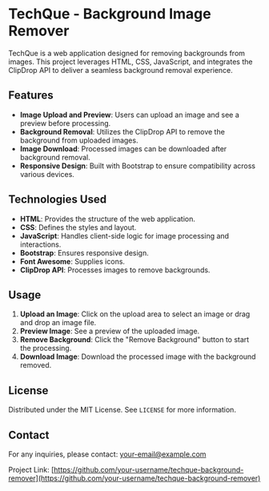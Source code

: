# TechQue - Background Image Remover

TechQue is a web application designed for removing backgrounds from images. This project leverages HTML, CSS, JavaScript, and integrates the ClipDrop API to deliver a seamless background removal experience.

## Features

- **Image Upload and Preview**: Users can upload an image and see a preview before processing.
- **Background Removal**: Utilizes the ClipDrop API to remove the background from uploaded images.
- **Image Download**: Processed images can be downloaded after background removal.
- **Responsive Design**: Built with Bootstrap to ensure compatibility across various devices.

## Technologies Used

- **HTML**: Provides the structure of the web application.
- **CSS**: Defines the styles and layout.
- **JavaScript**: Handles client-side logic for image processing and interactions.
- **Bootstrap**: Ensures responsive design.
- **Font Awesome**: Supplies icons.
- **ClipDrop API**: Processes images to remove backgrounds.

## Usage

1. **Upload an Image**: Click on the upload area to select an image or drag and drop an image file.
2. **Preview Image**: See a preview of the uploaded image.
3. **Remove Background**: Click the "Remove Background" button to start the processing.
4. **Download Image**: Download the processed image with the background removed.

## License

Distributed under the MIT License. See `LICENSE` for more information.

## Contact

For any inquiries, please contact: [your-email@example.com](mailto:your-email@example.com)

Project Link: [https://github.com/your-username/techque-background-remover](https://github.com/your-username/techque-background-remover)
